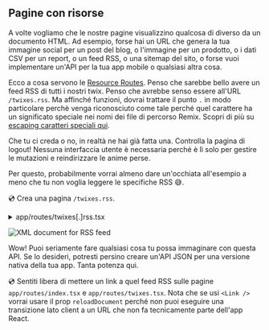 ## Pagine con risorse

A volte vogliamo che le nostre pagine visualizzino qualcosa di diverso da un documento HTML. Ad esempio, forse hai un URL che genera la tua immagine social per un post del blog, o l'immagine per un prodotto, o i dati CSV per un report, o un feed RSS, o una sitemap del sito, o forse vuoi implementare un'API per la tua app mobile o qualsiasi altra cosa.

Ecco a cosa servono le [Resource Routes](../guides/resource-routes). Penso che sarebbe bello avere un feed RSS di tutti i nostri twix. Penso che avrebbe senso essere all'URL `/twixes.rss`. Ma affinché funzioni, dovrai trattare il punto `.` in modo particolare perchè venga riconosciuto come tale perché quel carattere ha un significato speciale nei nomi dei file di percorso Remix. Scopri di più su [escaping caratteri speciali qui](../api/conventions#escaping-special-characters).

<docs-info>Che tu ci creda o no, in realtà ne hai già fatta una. Controlla la pagina di logout! Nessuna interfaccia utente è necessaria perché è lì solo per gestire le mutazioni e reindirizzare le anime perse.</docs-info>

Per questo, probabilmente vorrai almeno dare un'occhiata all'esempio a meno che tu non voglia leggere le specifiche RSS 😅.

💿 Crea una pagina `/twixes.rss`.

<details>

<summary>app/routes/twixes[.]rss.tsx</summary>

```tsx filename=app/routes/twixes[.]rss.tsx
import type { LoaderFunction } from "remix";

import { db } from "~/utils/db.server";

function escapeCdata(s: string) {
  return s.replace(/\]\]>/g, "]]]]><![CDATA[>");
}

function escapeHtml(s: string) {
  return s
    .replace(/&/g, "&amp;")
    .replace(/</g, "&lt;")
    .replace(/>/g, "&gt;")
    .replace(/"/g, "&quot;")
    .replace(/'/g, "&#039;");
}

export const loader: LoaderFunction = async ({
  request,
}) => {
  const twixes = await db.twix.findMany({
    take: 100,
    orderBy: { createdAt: "desc" },
    include: { twixester: { select: { username: true } } },
  });

  const host =
    request.headers.get("X-Forwarded-Host") ??
    request.headers.get("host");
  if (!host) {
    throw new Error("Could not determine domain URL.");
  }
  const protocol = host.includes("localhost")
    ? "http"
    : "https";
  const domain = `${protocol}://${host}`;
  const twixesUrl = `${domain}/twixes`;

  const rssString = `
    <rss xmlns:blogChannel="${twixesUrl}" version="2.0">
      <channel>
        <title>Remix Twixes</title>
        <link>${twixesUrl}</link>
        <description>Some funny twixes</description>
        <language>en-us</language>
        <generator>Kody the Koala</generator>
        <ttl>40</ttl>
        ${twixes
          .map((twix) =>
            `
            <item>
              <title><![CDATA[${escapeCdata(
                twix.title
              )}]]></title>
              <description><![CDATA[A funny twix called ${escapeHtml(
                twix.title
              )}]]></description>
              <author><![CDATA[${escapeCdata(
                twix.twixester.username
              )}]]></author>
              <pubDate>${twix.createdAt.toUTCString()}</pubDate>
              <link>${twixesUrl}/${twix.id}</link>
              <guid>${twixesUrl}/${twix.id}</guid>
            </item>
          `.trim()
          )
          .join("\n")}
      </channel>
    </rss>
  `.trim();

  return new Response(rssString, {
    headers: {
      "Cache-Control": `public, max-age=${
        60 * 10
      }, s-maxage=${60 * 60 * 24}`,
      "Content-Type": "application/xml",
      "Content-Length": String(
        Buffer.byteLength(rssString)
      ),
    },
  });
};
```

</details>

![XML document for RSS feed](/twixes-tutorial/img/twixes-rss-feed.png)
<!-- TODO -->


Wow! Puoi seriamente fare qualsiasi cosa tu possa immaginare con questa API. Se lo desideri, potresti persino creare un'API JSON per una versione nativa della tua app. Tanta potenza qui.

💿 Sentiti libera di mettere un link a quel feed RSS sulle pagine `app/routes/index.tsx` e `app/routes/twixes.tsx`. Nota che se usi `<Link />` vorrai usare il prop `reloadDocument` perché non puoi eseguire una transizione lato client a un URL che non fa tecnicamente parte dell'app React.
